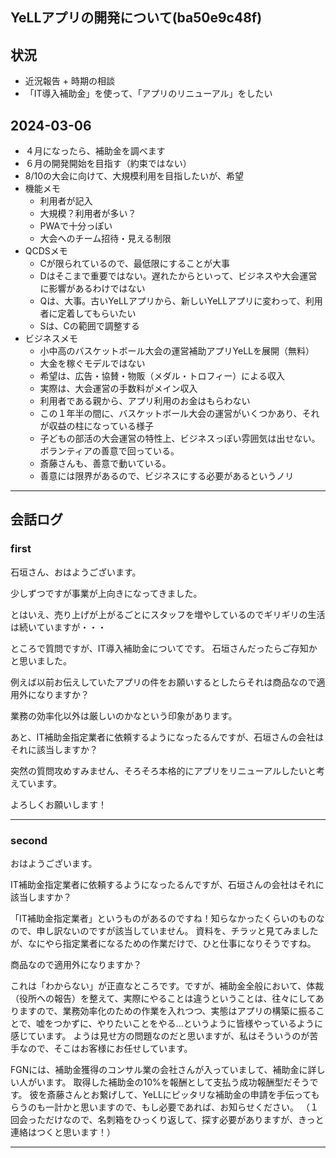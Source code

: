 YeLLアプリの開発について(ba50e9c48f)
---

## 状況
- 近況報告 + 時期の相談
- 「IT導入補助金」を使って、「アプリのリニューアル」をしたい

## 2024-03-06
- ４月になったら、補助金を調べます
- ６月の開発開始を目指す（約束ではない）
- 8/10の大会に向けて、大規模利用を目指したいが、希望
- 機能メモ
  - 利用者が記入
  - 大規模？利用者が多い？
  - PWAで十分っぽい
  - 大会へのチーム招待・見える制限
- QCDSメモ
  - Cが限られているので、最低限にすることが大事
  - Dはそこまで重要ではない。遅れたからといって、ビジネスや大会運営に影響があるわけではない
  - Qは、大事。古いYeLLアプリから、新しいYeLLアプリに変わって、利用者に定着してもらいたい
  - Sは、Cの範囲で調整する
- ビジネスメモ
  - 小中高のバスケットボール大会の運営補助アプリYeLLを展開（無料）
  - 大金を稼ぐモデルではない
  - 希望は、広告・協賛・物販（メダル・トロフィー）による収入
  - 実際は、大会運営の手数料がメイン収入
  - 利用者である親から、アプリ利用のお金はもらわない
  - この１年半の間に、バスケットボール大会の運営がいくつかあり、それが収益の柱になっている様子
  - 子どもの部活の大会運営の特性上、ビジネスっぽい雰囲気は出せない。ボランティアの善意で回っている。
  - 斎藤さんも、善意で動いている。
  - 善意には限界があるので、ビジネスにする必要があるというノリ

---
## 会話ログ
### first
石垣さん、おはようございます。

少しずつですが事業が上向きになってきました。

とはいえ、売り上げが上がるごとにスタッフを増やしているのでギリギリの生活は続いていますが・・・

ところで質問ですが、IT導入補助金についてです。
石垣さんだったらご存知かと思いました。

例えば以前お伝えしていたアプリの件をお願いするとしたらそれは商品なので適用外になりますか？

業務の効率化以外は厳しいのかなという印象があります。

あと、IT補助金指定業者に依頼するようになったるんですが、石垣さんの会社はそれに該当しますか？


突然の質問攻めすみません、そろそろ本格的にアプリをリニューアルしたいと考えています。

よろしくお願いします！

---
### second
おはようございます。

IT補助金指定業者に依頼するようになったるんですが、石垣さんの会社はそれに該当しますか？

「IT補助金指定業者」というものがあるのですね！知らなかったくらいのものなので、申し訳ないのですが該当していません。
資料を、チラッと見てみましたが、なにやら指定業者になるための作業だけで、ひと仕事になりそうですね。

商品なので適用外になりますか？

これは「わからない」が正直なところです。ですが、補助金全般において、体裁（役所への報告）を整えて、実際にやることは違うということは、往々にしてありますので、業務効率化のための作業を入れつつ、実態はアプリの構築に振ることで、嘘をつかずに、やりたいことをやる...というように皆様やっているように感じています。
ようは見せ方の問題なのだと思いますが、私はそういうのが苦手なので、そこはお客様にお任せしています。

FGNには、補助金獲得のコンサル業の会社さんが入っていまして、補助金に詳しい人がいます。
取得した補助金の10%を報酬として支払う成功報酬型だそうです。
彼を斎藤さんとお繋げして、YeLLにピッタリな補助金の申請を手伝ってもらうのも一計かと思いますので、もし必要であれば、お知らせください。
（１回会っただけなので、名刺箱をひっくり返して、探す必要がありますが、きっと連絡はつくと思います！）

---



